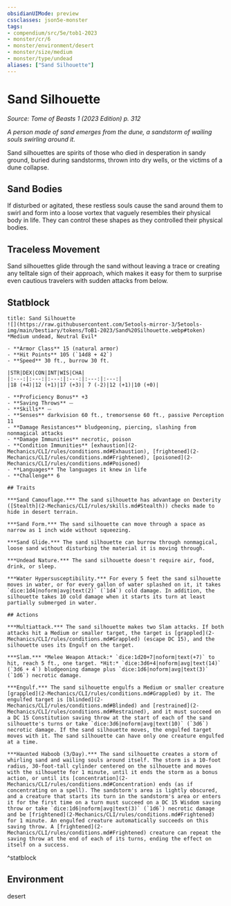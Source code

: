 ```yaml
---
obsidianUIMode: preview
cssclasses: json5e-monster
tags:
- compendium/src/5e/tob1-2023
- monster/cr/6
- monster/environment/desert
- monster/size/medium
- monster/type/undead
aliases: ["Sand Silhouette"]
---
```

# Sand Silhouette
*Source: Tome of Beasts 1 (2023 Edition) p. 312*  

*A person made of sand emerges from the dune, a sandstorm of wailing souls swirling around it.*

Sand silhouettes are spirits of those who died in desperation in sandy ground, buried during sandstorms, thrown into dry wells, or the victims of a dune collapse.

## Sand Bodies

If disturbed or agitated, these restless souls cause the sand around them to swirl and form into a loose vortex that vaguely resembles their physical body in life. They can control these shapes as they controlled their physical bodies.

## Traceless Movement

Sand silhouettes glide through the sand without leaving a trace or creating any telltale sign of their approach, which makes it easy for them to surprise even cautious travelers with sudden attacks from below.

## Statblock

```ad-statblock
title: Sand Silhouette
![](https://raw.githubusercontent.com/5etools-mirror-3/5etools-img/main/bestiary/tokens/ToB1-2023/Sand%20Silhouette.webp#token)
*Medium undead, Neutral Evil*

- **Armor Class** 15 (natural armor)
- **Hit Points** 105 (`14d8 + 42`)
- **Speed** 30 ft., burrow 30 ft.

|STR|DEX|CON|INT|WIS|CHA|
|:---:|:---:|:---:|:---:|:---:|:---:|
|18 (+4)|12 (+1)|17 (+3)| 7 (-2)|12 (+1)|10 (+0)|

- **Proficiency Bonus** +3
- **Saving Throws** ⏤
- **Skills** ⏤
- **Senses** darkvision 60 ft., tremorsense 60 ft., passive Perception 11
- **Damage Resistances** bludgeoning, piercing, slashing from nonmagical attacks
- **Damage Immunities** necrotic, poison
- **Condition Immunities** [exhaustion](2-Mechanics/CLI/rules/conditions.md#Exhaustion), [frightened](2-Mechanics/CLI/rules/conditions.md#Frightened), [poisoned](2-Mechanics/CLI/rules/conditions.md#Poisoned)
- **Languages** The languages it knew in life
- **Challenge** 6

## Traits

***Sand Camouflage.*** The sand silhouette has advantage on Dexterity ([Stealth](2-Mechanics/CLI/rules/skills.md#Stealth)) checks made to hide in desert terrain.

***Sand Form.*** The sand silhouette can move through a space as narrow as 1 inch wide without squeezing.

***Sand Glide.*** The sand silhouette can burrow through nonmagical, loose sand without disturbing the material it is moving through.

***Undead Nature.*** The sand silhouette doesn't require air, food, drink, or sleep.

***Water Hypersusceptibility.*** For every 5 feet the sand silhouette moves in water, or for every gallon of water splashed on it, it takes `dice:1d4|noform|avg|text(2)` (`1d4`) cold damage. In addition, the silhouette takes 10 cold damage when it starts its turn at least partially submerged in water.

## Actions

***Multiattack.*** The sand silhouette makes two Slam attacks. If both attacks hit a Medium or smaller target, the target is [grappled](2-Mechanics/CLI/rules/conditions.md#Grappled) (escape DC 15), and the silhouette uses its Engulf on the target.

***Slam.*** *Melee Weapon Attack:* `dice:1d20+7|noform|text(+7)` to hit, reach 5 ft., one target. *Hit:* `dice:3d6+4|noform|avg|text(14)` (`3d6 + 4`) bludgeoning damage plus `dice:1d6|noform|avg|text(3)` (`1d6`) necrotic damage.

***Engulf.*** The sand silhouette engulfs a Medium or smaller creature [grappled](2-Mechanics/CLI/rules/conditions.md#Grappled) by it. The engulfed target is [blinded](2-Mechanics/CLI/rules/conditions.md#Blinded) and [restrained](2-Mechanics/CLI/rules/conditions.md#Restrained), and it must succeed on a DC 15 Constitution saving throw at the start of each of the sand silhouette's turns or take `dice:3d6|noform|avg|text(10)` (`3d6`) necrotic damage. If the sand silhouette moves, the engulfed target moves with it. The sand silhouette can have only one creature engulfed at a time.

***Haunted Haboob (3/Day).*** The sand silhouette creates a storm of whirling sand and wailing souls around itself. The storm is a 10-foot radius, 30-foot-tall cylinder centered on the silhouette and moves with the silhouette for 1 minute, until it ends the storm as a bonus action, or until its [concentration](2-Mechanics/CLI/rules/conditions.md#Concentration) ends (as if concentrating on a spell). The sandstorm's area is lightly obscured, and a creature that starts its turn in the sandstorm's area or enters it for the first time on a turn must succeed on a DC 15 Wisdom saving throw or take `dice:1d6|noform|avg|text(3)` (`1d6`) necrotic damage and be [frightened](2-Mechanics/CLI/rules/conditions.md#Frightened) for 1 minute. An engulfed creature automatically succeeds on this saving throw. A [frightened](2-Mechanics/CLI/rules/conditions.md#Frightened) creature can repeat the saving throw at the end of each of its turns, ending the effect on itself on a success.
```
^statblock

## Environment

desert